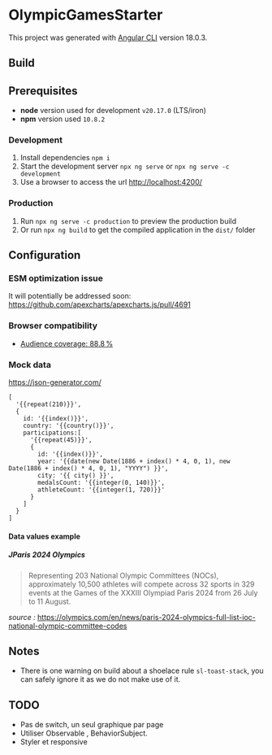 # OlympicGamesStarter

This project was generated with [Angular CLI](https://github.com/angular/angular-cli) version 18.0.3.

## Build

## Prerequisites

- **node** version used for development `v20.17.0` (LTS/iron)
- **npm** version used `10.8.2`

### Development

1. Install dependencies `npm i`
2. Start the development server `npx ng serve` or `npx ng serve -c development`
3. Use a browser to access the url <http://localhost:4200/>

### Production

1. Run `npx ng serve -c production` to preview the production build
2. Or run `npx ng build` to get the compiled application in the `dist/` folder

## Configuration

### ESM optimization issue

It will potentially be addressed soon:
<https://github.com/apexcharts/apexcharts.js/pull/4691>

### Browser compatibility

- [Audience coverage: 88.8 %](https://browsersl.ist/#q=%3E0.3%25%2C+last+2+Chrome+versions%2C+last+1+Firefox+version%2C+last+2+Edge+major+versions%2C+last+2+Safari+major+versions%2C+last+2+iOS+major+versions%2C+Firefox+ESR%2C+not+dead)

### Mock data

<https://json-generator.com/>

    [
      '{{repeat(210)}}',
      {
        id: '{{index()}}',
        country: '{{country()}}',
        participations:[
          '{{repeat(45)}}',
          {
            id: '{{index()}}',
            year: '{{date(new Date(1886 + index() * 4, 0, 1), new Date(1886 + index() * 4, 0, 1), "YYYY") }}',
            city: '{{ city() }}',
            medalsCount: '{{integer(0, 140)}}',
            athleteCount: '{{integer(1, 720)}}'
          }
        ]
      }
    ]

#### Data values example

##### *JParis 2024 Olympics*

>Representing 203 National Olympic Committees (NOCs), approximately 10,500 athletes will compete across 32 sports in 329 events at the Games of the XXXIII Olympiad Paris 2024 from 26 July to 11 August.

*source :* <https://olympics.com/en/news/paris-2024-olympics-full-list-ioc-national-olympic-committee-codes>

## Notes

- There is one warning on build about a shoelace rule `sl-toast-stack`, you can safely ignore it as we do not make use of it.

## TODO

- Pas de switch, un seul graphique par page
- Utiliser Observable , BehaviorSubject.
- Styler et responsive
